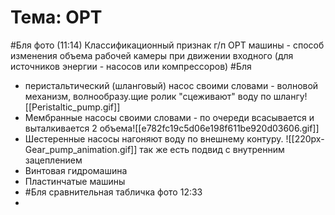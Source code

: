 # Тема: ОРТ
#Бля фото (11:14)
Классификационный признак г/п ОРТ машины - способ изменения объема рабочей камеры при движении входного (для источников энергии - насосов или компрессоров) #Бля 
- перистальтический (шланговый) насос
	  своими словами - волновой механизм, волнообразу.щие ролик "сцеживают" воду по шлангу![[Peristaltic_pump.gif]]
- Мембранные насосы
	  своими словами - по очереди всасывается и выталкивается 2 объема![[e782fc19c5d06e198f611be920d03606.gif]]
- Шестеренные насосы
	нагоняют воду по внешнему контуру. 
	![[220px-Gear_pump_animation.gif]]
	так же есть подвид с внутренним зацеплением 
- Винтовая гидромашина
- Пластинчатые машины
- #Бля сравнительная табличка фото 12:33
- 